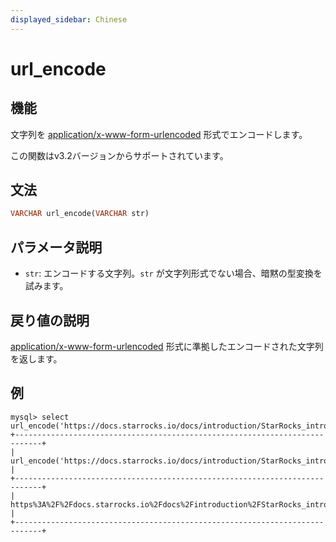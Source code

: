 ```yaml
---
displayed_sidebar: Chinese
---
```


# url_encode

## 機能

文字列を [application/x-www-form-urlencoded](https://www.w3.org/TR/html4/interact/forms.html#h-17.13.4.1) 形式でエンコードします。

この関数はv3.2バージョンからサポートされています。

## 文法

```haskell
VARCHAR url_encode(VARCHAR str)
```

## パラメータ説明

- `str`: エンコードする文字列。`str` が文字列形式でない場合、暗黙の型変換を試みます。

## 戻り値の説明

[application/x-www-form-urlencoded](https://www.w3.org/TR/html4/interact/forms.html#h-17.13.4.1) 形式に準拠したエンコードされた文字列を返します。

## 例

```plaintext
mysql> select url_encode('https://docs.starrocks.io/docs/introduction/StarRocks_intro/');
+----------------------------------------------------------------------------+
| url_encode('https://docs.starrocks.io/docs/introduction/StarRocks_intro/') |
+----------------------------------------------------------------------------+
| https%3A%2F%2Fdocs.starrocks.io%2Fdocs%2Fintroduction%2FStarRocks_intro%2F |
+----------------------------------------------------------------------------+
```
